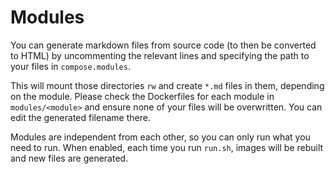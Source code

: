 # Modules

You can generate markdown files from source code (to then be converted to HTML)
by uncommenting the relevant lines and specifying the path to your files in
`compose.modules`.

This will mount those directories `rw` and create `*.md` files in them, depending
on the module. Please check the Dockerfiles for each module in `modules/<module>`
and ensure none of your files will be overwritten. You can edit the generated
filename there.

Modules are independent from each other, so you can only run what you need to run.
When enabled, each time you run `run.sh`, images will be rebuilt and new files are
generated.
